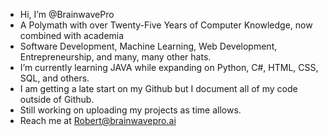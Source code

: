- Hi, I’m @BrainwavePro
- A Polymath with over Twenty-Five Years of Computer Knowledge, now combined with academia
- Software Development, Machine Learning, Web Development, Entrepreneurship, and many, many other hats.
- I’m currently learning JAVA while expanding on Python, C#, HTML, CSS, SQL, and others.
- I am getting a late start on my Github but I document all of my code outside of Github.
- Still working on uploading my projects as time allows.
- Reach me at Robert@brainwavepro.ai
